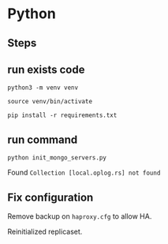 # Python 

## Steps

## run exists code

```
python3 -m venv venv
```

```
source venv/bin/activate
```

```
pip install -r requirements.txt
```

## run command

```
python init_mongo_servers.py
```

Found `Collection [local.oplog.rs] not found`

## Fix configuration

Remove backup on `haproxy.cfg` to allow HA.

Reinitialized replicaset.